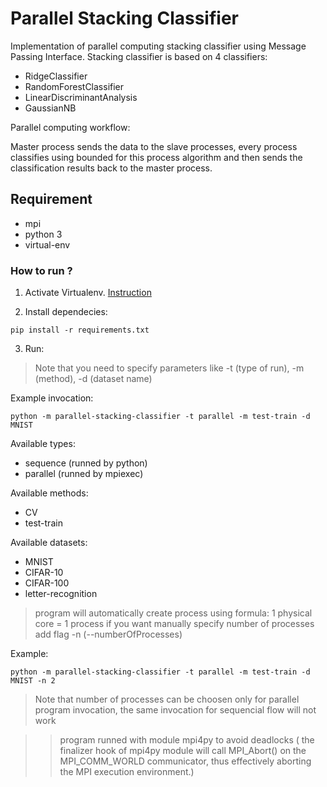 # Parallel Stacking Classifier

Implementation of parallel computing stacking classifier using Message Passing Interface.
Stacking classifier is based on 4 classifiers:
- RidgeClassifier
- RandomForestClassifier
- LinearDiscriminantAnalysis
- GaussianNB

Parallel computing workflow:

Master process sends the data to the slave processes, every process classifies using bounded for this process algorithm and then sends the classification results back to the master process.


## Requirement

- mpi 
- python 3
- virtual-env

### How to run ?

1) Activate Virtualenv. [Instruction](https://virtualenv.pypa.io/en/latest/userguide/)


2) Install dependecies:

```
pip install -r requirements.txt
```

3) Run:

> Note that you need to specify parameters like -t (type of run), -m (method), -d (dataset name)

Example invocation:
```
python -m parallel-stacking-classifier -t parallel -m test-train -d MNIST
```

Available types:
- sequence (runned by python)
- parallel (runned by mpiexec)

Available methods:
- CV
- test-train

Available datasets:
- MNIST
- CIFAR-10
- CIFAR-100
- letter-recognition

> program will automatically create process using formula: 1 physical core = 1 process
> if you want manually specify number of processes add flag -n (--numberOfProcesses) 

Example:
```
python -m parallel-stacking-classifier -t parallel -m test-train -d MNIST -n 2
```

> Note that number of processes can be choosen only for parallel program invocation, the same invocation for sequencial flow will not work 

>> program runned with module mpi4py to avoid deadlocks ( the finalizer hook of mpi4py module will call MPI_Abort() on the MPI_COMM_WORLD communicator, thus effectively aborting the MPI execution environment.)